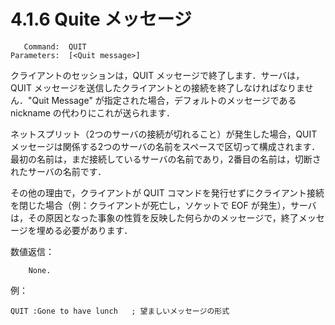 # 4.1.6 Quite メッセージ

```
   Command:  QUIT
Parameters:  [<Quit message>]
```

クライアントのセッションは，QUIT メッセージで終了します．サーバは，QUIT メッセージを送信したクライアントとの接続を終了しなければなりません．"Quit Message" が指定された場合，デフォルトのメッセージである nickname の代わりにこれが送られます．

ネットスプリット（2つのサーバの接続が切れること）が発生した場合，QUIT メッセージは関係する2つのサーバの名前をスペースで区切って構成されます．最初の名前は，まだ接続しているサーバの名前であり，2番目の名前は，切断されたサーバの名前です．

その他の理由で，クライアントが QUIT コマンドを発行せずにクライアント接続を閉じた場合（例：クライアントが死亡し，ソケットで EOF が発生），サーバは，その原因となった事象の性質を反映した何らかのメッセージで，終了メッセージを埋める必要があります．

数値返信：
```
    None.
```

例：
```
QUIT :Gone to have lunch   ; 望ましいメッセージの形式
```

